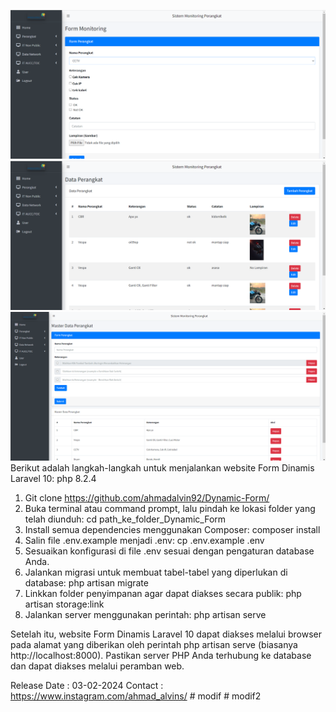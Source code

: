 ![alt text](https://github.com/ahmadalvin92/Dynamic-Form/blob/main/public/Tampilan-Website/tampilanformuser.png?raw=true)
![alt text](https://github.com/ahmadalvin92/Dynamic-Form/blob/main/public/Tampilan-Website/tampilandatauser.png?raw=true)
![alt text](https://github.com/ahmadalvin92/Dynamic-Form/blob/main/public/Tampilan-Website/tampilanmasterdata.png?raw=true)
Berikut adalah langkah-langkah untuk menjalankan website Form Dinamis Laravel 10:
php 8.2.4 

1. Git clone https://github.com/ahmadalvin92/Dynamic-Form/
2. Buka terminal atau command prompt, lalu pindah ke lokasi folder yang telah diunduh:
   cd path_ke_folder_Dynamic_Form
3. Install semua dependencies menggunakan Composer:
   composer install
4. Salin file .env.example menjadi .env:
   cp .env.example .env
5. Sesuaikan konfigurasi di file .env sesuai dengan pengaturan database Anda.
6. Jalankan migrasi untuk membuat tabel-tabel yang diperlukan di database:
   php artisan migrate
7. Linkkan folder penyimpanan agar dapat diakses secara publik:
   php artisan storage:link
8. Jalankan server menggunakan perintah:
   php artisan serve

Setelah itu, website Form Dinamis Laravel 10 dapat diakses melalui browser pada alamat yang diberikan oleh perintah php artisan serve (biasanya http://localhost:8000). Pastikan server PHP Anda terhubung ke database dan dapat diakses melalui peramban web.

Release Date : 03-02-2024
Contact : https://www.instagram.com/ahmad_alvins/
#   m o d i f 
 
 # modif2
